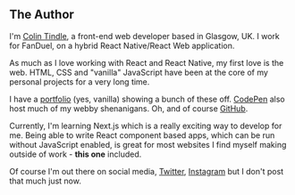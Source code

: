 ## The Author

I'm [Colin Tindle](https://linkedin.com/in/underscoredotspace), a front-end web developer based in Glasgow, UK. I work for FanDuel, on a hybrid React Native/React Web application.

As much as I love working with React and React Native, my first love is the web. HTML, CSS and "vanilla" JavaScript have been at the core of my personal projects for a very long time.

I have a [portfolio](https://messy.cloud) (yes, vanilla) showing a bunch of these off. [CodePen](https://codepen.io/_dotSpace) also host much of my webby shenanigans. Oh, and of course [GitHub](https://github.com/underscoredotspace).

Currently, I'm learning Next.js which is a really exciting way to develop for me. Being able to write React component based apps, which can be run without JavaScript enabled, is great for most websites I find myself making outside of work - **this one** included.

Of course I'm out there on social media, [Twitter](https://twitter.com/_dotSpace), [Instagram](https://instagr.am/colinfoldsfive) but I don't post that much just now.
